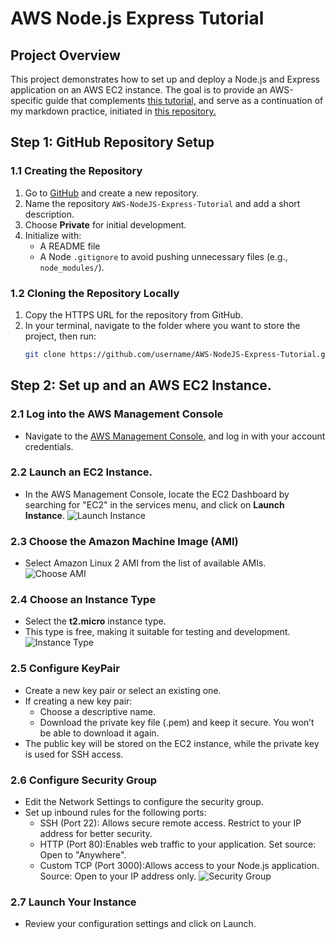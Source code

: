 # AWS Node.js Express Tutorial

## Project Overview
This project demonstrates how to set up and deploy a Node.js and Express application on an AWS EC2 instance. The goal is to provide an AWS-specific guide that complements [this tutorial,](https://code.visualstudio.com/docs/remote/ssh-tutorial) and serve as a continuation of my markdown practice, initiated in [this repository.](https://github.com/Roy-Kibe/skills-communicate-using-markdown) 
## Step 1: GitHub Repository Setup

### 1.1 Creating the Repository
1. Go to [GitHub](https://github.com/) and create a new repository.
2. Name the repository `AWS-NodeJS-Express-Tutorial` and add a short description.
3. Choose **Private** for initial development.
4. Initialize with:
   - A README file
   - A Node `.gitignore` to avoid pushing unnecessary files (e.g., `node_modules/`).

### 1.2 Cloning the Repository Locally
1. Copy the HTTPS URL for the repository from GitHub.
2. In your terminal, navigate to the folder where you want to store the project, then run:
   ```bash
   git clone https://github.com/username/AWS-NodeJS-Express-Tutorial.git

## Step 2: Set up and an AWS EC2 Instance.
### 2.1 Log into the AWS Management Console
- Navigate to the [AWS Management Console,](https://aws.amazon.com/console/) and log in with your account credentials.
### 2.2 Launch an EC2 Instance.
- In the AWS Management Console, locate the EC2 Dashboard by searching for "EC2" in the services menu, and click on **Launch Instance**.
![Launch Instance](/Pictures/Screenshot%20from%202024-10-29%2016-54-51.png)
### 2.3 Choose the Amazon Machine Image (AMI)
- Select Amazon Linux 2 AMI from the list of available AMIs.
![Choose AMI](/Pictures/Screenshot%20from%202024-10-29%2017-02-55.png)
### 2.4 Choose an Instance Type
- Select the **t2.micro** instance type.
- This type is free, making it suitable for testing and development.
![Instance Type](/Pictures/Screenshot%20from%202024-10-29%2017-19-51.png)
### 2.5 Configure KeyPair
- Create a new key pair or select an existing one.
- If creating a new key pair:
  - Choose a descriptive name.
  - Download the private key file (.pem) and keep it secure. You won’t be able to download it again.
- The public key will be stored on the EC2 instance, while the private key is used for SSH access.
### 2.6 Configure Security Group
- Edit the Network Settings to configure the security group.
- Set up inbound rules for the following ports:
  - SSH (Port 22): Allows secure remote access. Restrict to your IP address for better security.
  - HTTP (Port 80):Enables web traffic to your application.
Set source: Open to "Anywhere".
  - Custom TCP (Port 3000):Allows access to your Node.js application. Source: Open to your IP address only.
![Security Group](/Pictures/Screenshot%20from%202024-10-29%2017-52-05.png)
### 2.7 Launch Your Instance
- Review your configuration settings and click on Launch.



